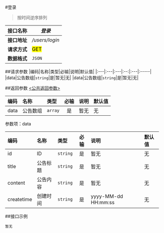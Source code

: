 #登录
>按时间逆序排列

| 接口名称 | *登录* |
| -- | -- |
| **接口地址** | */users/login* |
| **请求方式** | <mark>GET</mark> |
| **数据格式** | <code>JSON</code> |


##请求参数
|编码|名称|类型|必输|说明|默认值|
|:---|:---|:---|:--:|:---|:-----|
|data|公告数组|<code>string</code>|是|暂无|无|
|data|公告数组|<code>string</code>|是|暂无|无|


##返回参数
[<公共返回参数>](../README.md)

|编码|名称|类型|必输|说明|默认值|
|:---|:---|:---|:--:|:---|:-----|
|data|公告数组|<code>array</code>|是|暂无|无|

参数项：data

|编码|名称|类型|必输|说明|默认值|
|:---|:---|:---|:--:|:---|:-----|
|id|ID|<code>string</code>|是|暂无|无|
|title|公告标题|<code>string</code>|是|暂无|无|
|content|公告内容|<code>string</code>|是|暂无|无|
|createtime|创建时间|<code>string</code>|是|yyyy-MM-dd HH:mm:ss|无|

##接口示例

```
暂无

```




